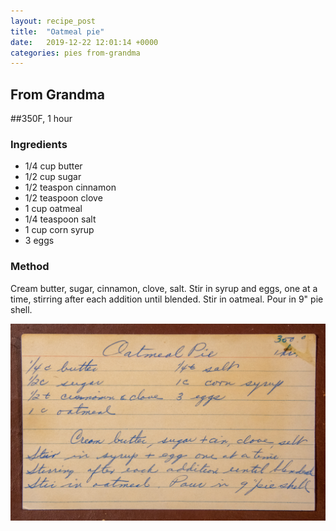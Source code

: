 ```yaml
---
layout: recipe_post
title:  "Oatmeal pie"
date:   2019-12-22 12:01:14 +0000
categories: pies from-grandma
---
```


## From Grandma
##350F, 1 hour
### Ingredients
* 1/4 cup butter
* 1/2 cup sugar
* 1/2 teaspon cinnamon
* 1/2 teaspoon clove
* 1 cup oatmeal
* 1/4 teaspoon salt
* 1 cup corn syrup
* 3 eggs
### Method
Cream butter, sugar, cinnamon, clove, salt. Stir in syrup and eggs, one at a time, stirring after each addition until blended. Stir in oatmeal. Pour in 9" pie shell.


![](/assets/pies/oatmeal-pie.jpg)